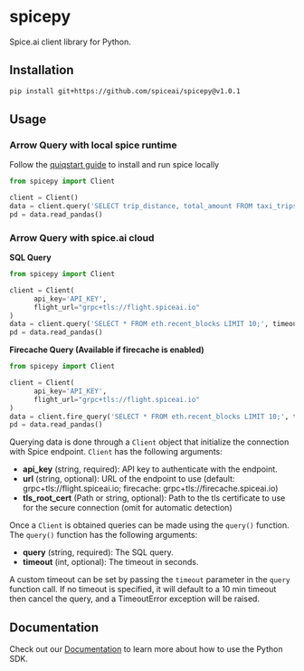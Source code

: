 # spicepy

Spice.ai client library for Python.

## Installation

```bash
pip install git+https://github.com/spiceai/spicepy@v1.0.1
```

## Usage

### Arrow Query with local spice runtime

Follow the [quiqstart guide](https://github.com/spiceai/spiceai?tab=readme-ov-file#%EF%B8%8F-quickstart-local-machine) to install and run spice locally

```python
from spicepy import Client

client = Client()
data = client.query('SELECT trip_distance, total_amount FROM taxi_trips ORDER BY trip_distance DESC LIMIT 10;', timeout=5*60)
pd = data.read_pandas()
```

### Arrow Query with spice.ai cloud

**SQL Query**

```python
from spicepy import Client

client = Client(
      api_key='API_KEY',
      flight_url="grpc+tls://flight.spiceai.io"
)
data = client.query('SELECT * FROM eth.recent_blocks LIMIT 10;', timeout=5*60)
pd = data.read_pandas()
```

**Firecache Query (Available if firecache is enabled)**

```python
from spicepy import Client

client = Client(
      api_key='API_KEY',
      flight_url="grpc+tls://flight.spiceai.io"
)
data = client.fire_query('SELECT * FROM eth.recent_blocks LIMIT 10;', timeout=5*60)
pd = data.read_pandas()
```

Querying data is done through a `Client` object that initialize the connection with Spice endpoint. `Client` has the following arguments:

- **api_key** (string, required): API key to authenticate with the endpoint.
- **url** (string, optional): URL of the endpoint to use (default: grpc+tls://flight.spiceai.io; firecache: grpc+tls://firecache.spiceai.io)
- **tls_root_cert** (Path or string, optional): Path to the tls certificate to use for the secure connection (omit for automatic detection)

Once a `Client` is obtained queries can be made using the `query()` function. The `query()` function has the following arguments:

- **query** (string, required): The SQL query.
- **timeout** (int, optional): The timeout in seconds.

A custom timeout can be set by passing the `timeout` parameter in the `query` function call. If no timeout is specified, it will default to a 10 min timeout then cancel the query, and a TimeoutError exception will be raised.

## Documentation

Check out our [Documentation](https://docs.spice.ai/sdks/python-sdk) to learn more about how to use the Python SDK.
